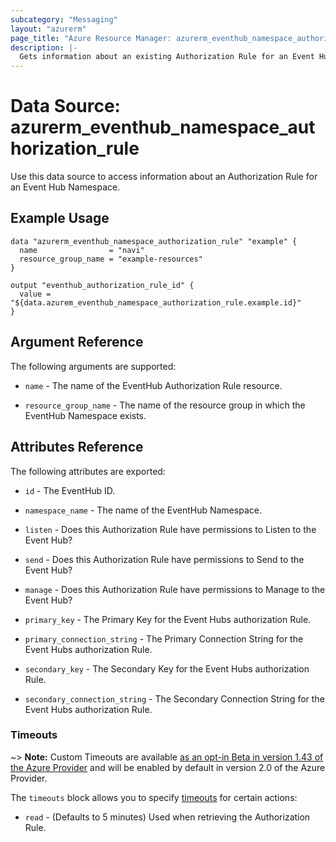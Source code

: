 ```yaml
---
subcategory: "Messaging"
layout: "azurerm"
page_title: "Azure Resource Manager: azurerm_eventhub_namespace_authorization_rule"
description: |-
  Gets information about an existing Authorization Rule for an Event Hub Namespace.
---
```


# Data Source: azurerm_eventhub_namespace_authorization_rule

Use this data source to access information about an Authorization Rule for an Event Hub Namespace.

## Example Usage

```hcl
data "azurerm_eventhub_namespace_authorization_rule" "example" {
  name                = "navi"
  resource_group_name = "example-resources"
}

output "eventhub_authorization_rule_id" {
  value = "${data.azurem_eventhub_namespace_authorization_rule.example.id}"
}
```

## Argument Reference

The following arguments are supported:

* `name` - The name of the EventHub Authorization Rule resource. 

* `resource_group_name` - The name of the resource group in which the EventHub Namespace exists.

## Attributes Reference

The following attributes are exported:

* `id` - The EventHub ID.

* `namespace_name` - The name of the EventHub Namespace. 

* `listen` - Does this Authorization Rule have permissions to Listen to the Event Hub?

* `send` - Does this Authorization Rule have permissions to Send to the Event Hub?

* `manage` - Does this Authorization Rule have permissions to Manage to the Event Hub?

* `primary_key` - The Primary Key for the Event Hubs authorization Rule.

* `primary_connection_string` - The Primary Connection String for the Event Hubs authorization Rule.

* `secondary_key` - The Secondary Key for the Event Hubs authorization Rule.

* `secondary_connection_string` - The Secondary Connection String for the Event Hubs authorization Rule.


### Timeouts

~> **Note:** Custom Timeouts are available [as an opt-in Beta in version 1.43 of the Azure Provider](/docs/providers/azurerm/guides/2.0-beta.html) and will be enabled by default in version 2.0 of the Azure Provider.

The `timeouts` block allows you to specify [timeouts](https://www.terraform.io/docs/configuration/resources.html#timeouts) for certain actions:

* `read` - (Defaults to 5 minutes) Used when retrieving the Authorization Rule.
